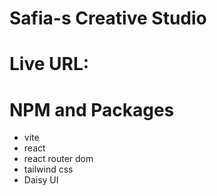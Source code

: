 # Safia-s Creative Studio
# Live URL: 



# NPM and Packages
- vite
- react
- react router dom
- tailwind css
- Daisy UI



